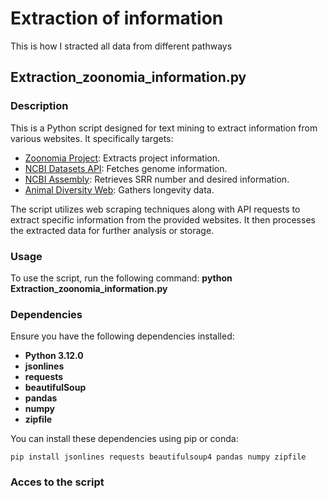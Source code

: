 # Extraction of information
This is how I stracted all data from different pathways
## **Extraction_zoonomia_information.py**
### Description

This is a Python script designed for text mining to extract information from various websites. It specifically targets:

- [Zoonomia Project](https://zoonomiaproject.org/the-mammal-tree-list-view/): Extracts project information.
- [NCBI Datasets API](https://api.ncbi.nlm.nih.gov/datasets/v2alpha/genome/accession/): Fetches genome information.
- [NCBI Assembly](https://ncbi.nlm.nih.gov/assembly): Retrieves SRR number and desired information.
- [Animal Diversity Web](https://animaldiversity.org): Gathers longevity data.
  
The script utilizes web scraping techniques along with API requests to extract specific information from the provided websites. It then processes the extracted data for further analysis or storage.

### Usage

To use the script, run the following command: **python Extraction_zoonomia_information.py**

### Dependencies

Ensure you have the following dependencies installed:

- **Python 3.12.0**
- **jsonlines**
- **requests**
- **beautifulSoup**
- **pandas**
- **numpy**
- **zipfile**

You can install these dependencies using pip or conda:
```
pip install jsonlines requests beautifulsoup4 pandas numpy zipfile

```
### Acces to the script




